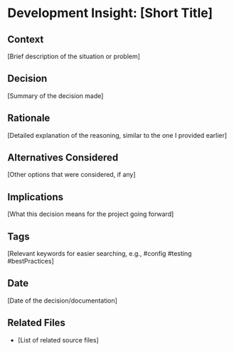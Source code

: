 # Development Insight: [Short Title]

## Context
[Brief description of the situation or problem]

## Decision
[Summary of the decision made]

## Rationale
[Detailed explanation of the reasoning, similar to the one I provided earlier]

## Alternatives Considered
[Other options that were considered, if any]

## Implications
[What this decision means for the project going forward]

## Tags
[Relevant keywords for easier searching, e.g., #config #testing #bestPractices]

## Date
[Date of the decision/documentation]

## Related Files
- [List of related source files]


